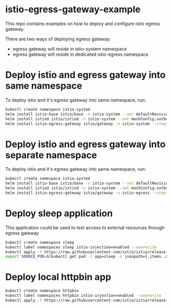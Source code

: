 # istio-egress-gateway-example
This repo contains examples on how to deploy and configure istio egress gateway.

There are two ways of deploying egress gateway:
 - egress gateway will reside in istio-system namespace
 - egress gateway will reside in dedicated istio-egress namespace

# Deploy istio and egress gateway into same namespace

To deploy istio and it's egress gateway into same namespace, run:

```bash
kubectl create namespace istio-system
helm install istio-base istio/base -n istio-system --set defaultRevision=default
helm install istiod istio/istiod -n istio-system --set meshConfig.outboundTrafficPolicy.mode=REGISTRY_ONLY
helm install istio-egress-gateway istio/gateway -n istio-system --create-namespace --wait --set service.type=ClusterIP
```

# Deploy istio and egress gateway into separate namespace

To deploy istio and it's egress gateway into same namespace, run:

```bash
kubectl create namespace istio-system
helm install istio-base istio/base -n istio-system --set defaultRevision=default
helm install istiod istio/istiod -n istio-system --set meshConfig.outboundTrafficPolicy.mode=REGISTRY_ONLY
helm install istio-egress-gateway istio/gateway -n istio-egress --create-namespace --wait --set service.type=ClusterIP
```

# Deploy sleep application

This application could be used to test access to external resources through egress gateway

```bash
kubectl create namespace sleep
kubectl label namespaces sleep istio-injection=enabled --overwrite
kubectl apply -f https://raw.githubusercontent.com/istio/istio/release-1.20/samples/sleep/sleep.yaml -n sleep
export SOURCE_POD=$(kubectl get pod -l app=sleep -o jsonpath={.items..metadata.name} -n sleep)
```

# Deploy local httpbin app

```bash
kubectl create namespace httpbin
kubectl label namespaces httpbin istio-injection=enabled --overwrite
kubectl apply -f https://raw.githubusercontent.com/istio/istio/release-1.20/samples/httpbin/httpbin.yaml -n httpbin
```

